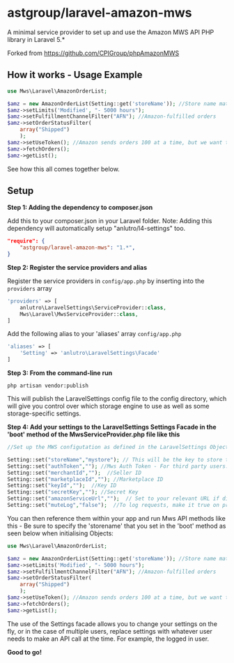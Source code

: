 # astgroup/laravel-amazon-mws
A minimal service provider to set up and use the Amazon MWS API PHP library in Laravel 5.*

Forked from https://github.com/CPIGroup/phpAmazonMWS


## How it works - Usage Example

```php
use Mws\Laravel\AmazonOrderList;
```

```php
$amz = new AmazonOrderList(Setting::get('storeName')); //Store name matches the array key in the settings
$amz->setLimits('Modified', "- 5000 hours");
$amz->setFulfillmentChannelFilter("AFN"); //Amazon-fulfilled orders
$amz->setOrderStatusFilter(
    array("Shipped")
    ); 
$amz->setUseToken(); //Amazon sends orders 100 at a time, but we want them all
$amz->fetchOrders();
$amz->getList();
```

See how this all comes together below.

## Setup
**Step 1: Adding the dependency to composer.json**

Add this to your composer.json in your Laravel folder.
Note: Adding this dependency will automatically setup "anlutro/l4-settings" too.

```json
"require": {
    "astgroup/laravel-amazon-mws": "1.*",
}
```

**Step 2: Register the service providers and alias**

Register the service providers in ```config/app.php``` by inserting into the ```providers``` array

```php
'providers' => [
	anlutro\LaravelSettings\ServiceProvider::class,
	Mws\Laravel\MwsServiceProvider::class,
]
```

Add the following alias to your 'aliases' array ```config/app.php```

```php
'aliases' => [
	'Setting' => 'anlutro\LaravelSettings\Facade'
]
```

**Step 3: From the command-line run**

```
php artisan vendor:publish
```

This will publish the LaravelSettings config file to the config directory, which will give you control over which storage engine to use as well as some storage-specific settings.

**Step 4: Add your settings to the LaravelSettings Settings Facade in the 'boot' method of the MwsServiceProvider.php file like this**

```php
//Set up the MWS configutation as defined in the LaravelSettings Object by app.

Setting::set("storeName","mystore"); // This will be the key to store the configuration, you pass this as an option to objects you instanstiate with setstore() 
Setting::set("authToken",""); //Mws Auth Token - For third party users.
Setting::set("merchantId","");  //Seller ID
Setting::set("marketplaceId",""); //Marketplace ID 
Setting::set("keyId","");  //Key ID
Setting::set("secretKey",""); //Secret Key 
Setting::set("amazonServiceUrl","");  // Set to your relevant URL if different from default
Setting::set("muteLog","false");  //To log requests, make it true on production to stop logging.
```

You can then reference them within your app and run Mws API methods like this - Be sure to specify the 'storename' that you set in the 'boot' method as seen below when initialising Objects: 

```php
use Mws\Laravel\AmazonOrderList;
```

```php
$amz = new AmazonOrderList(Setting::get('storeName')); //Store name matches the array key in the settings
$amz->setLimits('Modified', "- 5000 hours");
$amz->setFulfillmentChannelFilter("AFN"); //Amazon-fulfilled orders
$amz->setOrderStatusFilter(
    array("Shipped")
    ); 
$amz->setUseToken(); //Amazon sends orders 100 at a time, but we want them all
$amz->fetchOrders();
$amz->getList();
```

The use of the Settings facade allows you to change your settings on the fly, or in the case of multiple users, replace settings with whatever user needs to make an API call at the time. For example, the logged in user.

**Good to go!**
